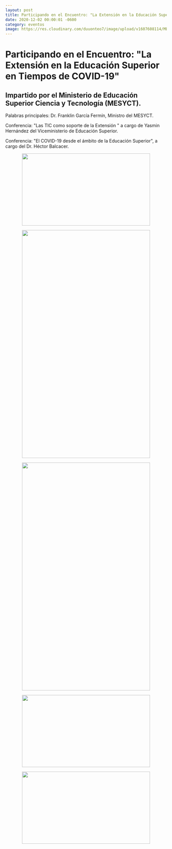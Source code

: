 ```yaml
---
layout: post
title: Participando en el Encuentro: "La Extensión en la Educación Superior en Tiempos de COVID-19"
date: 2020-12-02 00:00:01 -0600
category: eventos
image: https://res.cloudinary.com/duuonteo7/image/upload/v1607608114/MESCYT/WhatsApp_Image_2020-12-02_at_11.52.53_AM.jpg
---
```


<h1>Participando en el Encuentro: "La Extensi&oacute;n en la Educaci&oacute;n Superior en Tiempos de COVID-19"</h1>
<h2>Impartido por el Ministerio de Educaci&oacute;n Superior Ciencia y Tecnolog&iacute;a (MESYCT).</h2>
<p>Palabras principales: Dr. Franklin Garc&iacute;a Ferm&iacute;n, Ministro del MESYCT.</p>
<p>Conferencia: "Las TIC como soporte de la Extensi&oacute;n " a cargo de Yasmin Hern&aacute;ndez del Viceministerio de Educaci&oacute;n Superior.</p>
<p>Conferencia: "El COVID-19 desde el &aacute;mbito de la Educaci&oacute;n Superior", a cargo del Dr. H&eacute;ctor Balcacer.</p>
<p><img src="https://res.cloudinary.com/duuonteo7/image/upload/v1607608114/MESCYT/WhatsApp_Image_2020-12-02_at_12.25.36_PM.jpg" alt="" style="display: block; margin-left: auto; margin-right: auto;" width="400" height="225" /></p>
<p style="text-align: center;"><img src="https://res.cloudinary.com/duuonteo7/image/upload/v1607608114/MESCYT/WhatsApp_Image_2020-12-02_at_12.27.39_PM.jpg" alt="" width="400" height="711" /></p>
<p style="text-align: center;"><img src="https://res.cloudinary.com/duuonteo7/image/upload/v1607608114/MESCYT/WhatsApp_Image_2020-12-02_at_12.26.59_PM.jpg" alt="" width="400" height="711" /></p>
<p style="text-align: center;"><img src="https://res.cloudinary.com/duuonteo7/image/upload/v1607608114/MESCYT/WhatsApp_Image_2020-12-02_at_11.52.53_AM.jpg" alt="" width="400" height="225" /></p>
<p style="text-align: center;"><img src="https://res.cloudinary.com/duuonteo7/image/upload/v1607608114/MESCYT/WhatsApp_Image_2020-12-02_at_11.12.19_AM.jpg" alt="" width="400" height="225" /></p>
